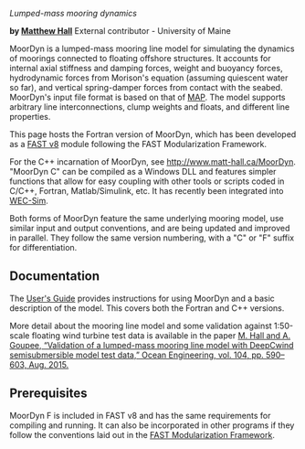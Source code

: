 *Lumped-mass mooring dynamics*

**by [Matthew Hall](mailto:matthew.hall@umit.maine.edu)**
External contributor - University of Maine


MoorDyn is a lumped-mass mooring line model for simulating the dynamics of moorings connected to floating offshore structures.  It accounts for internal axial stiffness and damping forces, weight and buoyancy forces, hydrodynamic forces from Morison's equation (assuming quiescent water so far), and vertical spring-damper forces from contact with the seabed.  MoorDyn's input file format is based on that of [MAP](https://nwtc.nrel.gov/MAP).  The model supports arbitrary line interconnections, clump weights and floats, and different line properties.  

This page hosts the Fortran version of MoorDyn, which has been developed as a [FAST v8](https://nwtc.nrel.gov/FAST8) module following the FAST Modularization Framework.

For the C++ incarnation of MoorDyn, see <http://www.matt-hall.ca/MoorDyn>.  "MoorDyn C" can be compiled as a Windows DLL and features simpler functions that allow for easy coupling with other tools or scripts coded in C/C++, Fortran, Matlab/Simulink, etc.  It has recently been integrated into [WEC-Sim](https://nwtc.nrel.gov/WEC-Sim).

Both forms of MoorDyn feature the same underlying mooring model, use similar input and output conventions, and are being updated and improved in parallel.  They follow the same version numbering, with a "C" or "F" suffix for differentiation.


## Documentation

The [User's Guide](http://www.matt-hall.ca/wp-content/uploads/2014/11/MoorDyn-Users-Guide-2015-09-08.pdf) provides instructions for using MoorDyn and a basic description of the model.  This covers both the Fortran and C++ versions.

More detail about the mooring line model and some validation against 1:50-scale floating wind turbine test data is available in the paper [M. Hall and A. Goupee, “Validation of a lumped-mass mooring line model with DeepCwind semisubmersible model test data,” Ocean Engineering, vol. 104, pp. 590–603, Aug. 2015.](http://www.sciencedirect.com/science/article/pii/S0029801815002279)


## Prerequisites

MoorDyn F is included in FAST v8 and has the same requirements for compiling and running.  It can also be incorporated in other programs if they follow the conventions laid out in the [FAST Modularization Framework](https://nwtc.nrel.gov/FAST-Developers).

